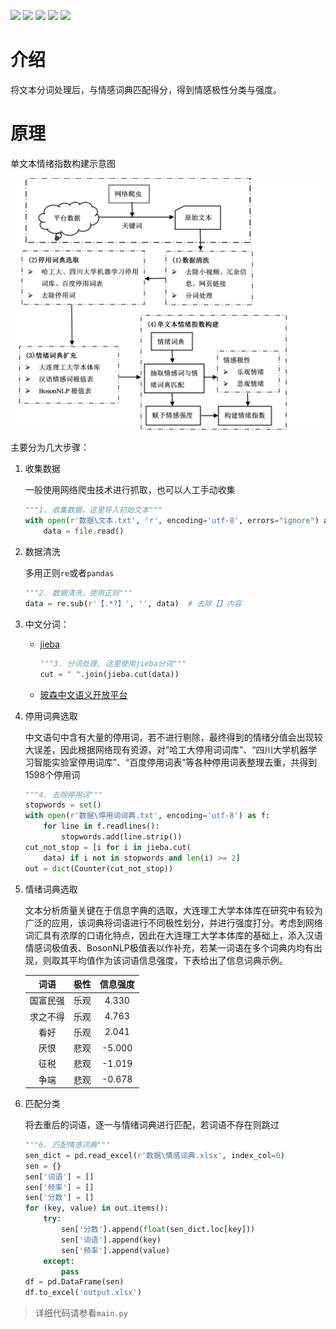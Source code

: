 <a href="https://www.python.org/downloads/"><img  src="https://img.shields.io/badge/python-3.6%2B-brightgreen"></a>
<a href="https://github.com/fxsjy/jieba"><img src="https://img.shields.io/badge/jieba-0.42.1-blue"></a>
<a href="https://github.com/pandas-dev/pandas"><img src="https://img.shields.io/badge/pandas-1.0.1-yellow"></a>
<a href="https://pypi.org/project/wordcloud/"><img src="https://img.shields.io/badge/wordcloud-1.6.0-blue"></a>
<a href="https://github.com/matplotlib/matplotlib"><img src="https://img.shields.io/badge/matplotlib-3.1.3-blue"></a>

# 介绍

将文本分词处理后，与情感词典匹配得分，得到情感极性分类与强度。

# 原理

单文本情绪指数构建示意图

<div align=center><img src= "https://raw.githubusercontent.com/lei940324/picture/master/typora202004/13/154213-136410.png" width="750"></div>

主要分为几大步骤：

1. 收集数据

   一般使用网络爬虫技术进行抓取，也可以人工手动收集

   ```python
   """1. 收集数据，这里导入初始文本"""
   with open(r'数据\文本.txt', 'r', encoding='utf-8', errors="ignore") as file:
       data = file.read()
   ```

   

2. 数据清洗

   多用正则`re`或者`pandas`

   ```python
   """2. 数据清洗，使用正则"""
   data = re.sub(r'【.*?】', '', data)  # 去除【】内容
   ```

   

3. 中文分词：

   * [jieba](https://github.com/fxsjy/jieba)

     ```python
     """3. 分词处理, 这里使用jieba分词"""
     cut = " ".join(jieba.cut(data))
     ```

   * [玻森中文语义开放平台](https://bosonnlp.com/)

   

4. 停用词典选取

   中文语句中含有大量的停用词，若不进行剔除，最终得到的情绪分值会出现较大误差，因此根据网络现有资源，对“哈工大停用词词库”、“四川大学机器学习智能实验室停用词库”、“百度停用词表”等各种停用词表整理去重，共得到1598个停用词

   ```python
   """4. 去除停用词"""
   stopwords = set()
   with open(r'数据\停用词词典.txt', encoding='utf-8') as f:
       for line in f.readlines():
           stopwords.add(line.strip())
   cut_not_stop = [i for i in jieba.cut(
       data) if i not in stopwords and len(i) >= 2]
   out = dict(Counter(cut_not_stop))
   ```

   

5. 情绪词典选取

   文本分析质量关键在于信息字典的选取，大连理工大学本体库在研究中有较为广泛的应用，该词典将词语进行不同极性划分，并进行强度打分。考虑到网络词汇具有浓厚的口语化特点，因此在大连理工大学本体库的基础上，添入汉语情感词极值表、BosonNLP极值表以作补充，若某一词语在多个词典内均有出现，则取其平均值作为该词语信息强度，下表给出了信息词典示例。

   |   词语   | 极性 | **信息强度** |
   | :------: | :--: | :----------: |
   | 国富民强 | 乐观 |    4.330     |
   | 求之不得 | 乐观 |    4.763     |
   |   看好   | 乐观 |    2.041     |
   |   厌恨   | 悲观 |    -5.000    |
   |   征税   | 悲观 |    -1.019    |
   |   争端   | 悲观 |    -0.678    |

6. 匹配分类

   将去重后的词语，逐一与情绪词典进行匹配，若词语不存在则跳过

   ```python
   """6. 匹配情感词典"""
   sen_dict = pd.read_excel(r'数据\情感词典.xlsx', index_col=0)
   sen = {}
   sen['词语'] = []
   sen['频率'] = []
   sen['分数'] = []
   for (key, value) in out.items():
       try:
           sen['分数'].append(float(sen_dict.loc[key]))
           sen['词语'].append(key)
           sen['频率'].append(value)
       except:
           pass
   df = pd.DataFrame(sen)
   df.to_excel('output.xlsx')
   ```

> 详细代码请参看`main.py`